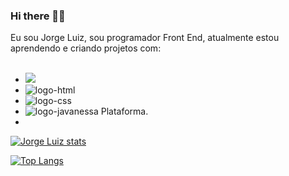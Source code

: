 ### Hi there 👋😊

Eu sou Jorge Luiz, sou programador Front End, atualmente estou aprendendo e criando projetos com:
<br>
<br>
- <a href="https://www.instagram.com/wolf_warrior013"><img src="https://img.shields.io/badge/Instagram-E4405F?style=for-the-badge&logo=instagram&logoColor=white"/></a>
- <img src="https://img.shields.io/badge/HTML5-E34F26?style=for-the-badge&logo=html5&logoColor=white" alt="logo-html"/>
- <img src="https://img.shields.io/badge/CSS3-1572B6?style=for-the-badge&logo=css3&logoColor=white" alt="logo-css"/>
- <img src="https://img.shields.io/badge/JavaScript-F7DF1E?style=for-the-badge&logo=javascript&logoColor=black" alt="logo-java"/>nessa Plataforma.
- 
 [![Jorge Luiz stats](https://github-readme-stats.vercel.app/api?username=buge213)](https://github.com/anuraghazra/github-readme-stats)

 [![Top Langs](https://github-readme-stats.vercel.app/api/top-langs/?username=buge213)](https://github.com/anuraghazra/github-readme-stats)

